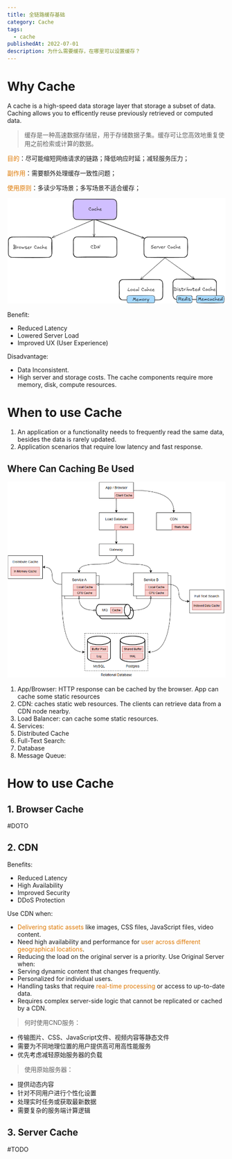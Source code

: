 ```yaml
---
title: 全链路缓存基础
category: Cache
tags:
  - cache
publishedAt: 2022-07-01
description: 为什么需要缓存，在哪里可以设置缓存？
---
```



# Why Cache

A cache is a high-speed data storage layer that storage a subset of data. Caching allows you to efficently reuse previously retrieved or computed data.

> 缓存是一种高速数据存储层，用于存储数据子集。缓存可让您高效地重复使用之前检索或计算的数据。

<font color="#de7802">目的</font>：尽可能缩短网络请求的链路；降低响应时延；减轻服务压力；

<font color="#de7802">副作用</font>：需要额外处理缓存一致性问题；

<font color="#de7802">使用原则</font>：多读少写场景；多写场景不适合缓存；


![](/images/systemDesign-Cache.png)

Benefit:
- Reduced Latency
- Lowered Server Load
- Improved UX (User Experience)

Disadvantage:
- Data Inconsistent. 
- High server and storage costs. The cache components require more memory, disk, compute resources.

# When to use Cache

1. An application or a functionality needs to frequently read the same data, besides the data is rarely updated.
2. Application scenarios that require low latency and fast response.

## Where Can Caching Be Used
  
![](/images/cache-cachesystem.png)

1. App/Browser: HTTP response can be cached by the browser. App can cache some static resources
2. CDN: caches static web resources. The clients can retrieve data from a CDN node nearby.
3. Load Balancer: can cache some static resources.
4. Services:
5. Distributed Cache
6. Full-Text Search:
7. Database
8. Message Queue:
# How to use Cache
##  1. Browser Cache

#DOTO


## 2. CDN
Benefits:
- Reduced Latency
- High Availability
- Improved Security
- DDoS Protection

Use CDN when:
- <font color="#de7802">Delivering static assets</font> like images, CSS files, JavaScript files, video content.
- Need high availability and performance for <font color="#de7802">user across different geographical locations</font>.
- Reducing the load on the original server is a priority.
Use Original Server when:
- Serving dynamic content that changes frequently.
- Personalized for individual users.
- Handling tasks that require <font color="#de7802">real-time processing</font> or access to up-to-date data.
- Requires complex server-side logic that cannot be replicated or cached by a CDN.

>何时使用CND服务：
- 传输图片、CSS、JavaScript文件、视频内容等静态文件
- 需要为不同地理位置的用户提供高可用高性能服务
- 优先考虑减轻原始服务器的负载

>使用原始服务器：
- 提供动态内容
- 针对不同用户进行个性化设置
- 处理实时任务或获取最新数据
- 需要复杂的服务端计算逻辑


## 3. Server Cache

#TODO 





